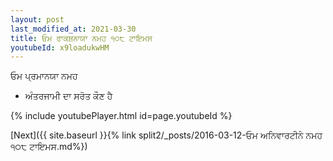 ```yaml
---
layout: post
last_modified_at: 2021-03-30
title: ਓਮ ਰਾਕਸ਼ਨਾਯਾ ਨਮਹ ੧੦੮ ਟਾਇਮਸ
youtubeId: x9loadukwHM
---
```

 
 
 ਓਮ ਪ੍ਰਮਾਨਯਾ ਨਮਹ  
 
 -  ਅੰਤਰਜਾਮੀ ਦਾ ਸਰੋਤ ਕੌਣ ਹੈ 
 
  
 
  
 
 
 
 
 
 


{% include youtubePlayer.html id=page.youtubeId %}
 
[Next]({{ site.baseurl }}{% link  split2/_posts/2016-03-12-ਓਮ ਅਨਿਵਾਰਟੀਨੇ ਨਮਹ ੧੦੮ ਟਾਇਮਸ.md%})
 
